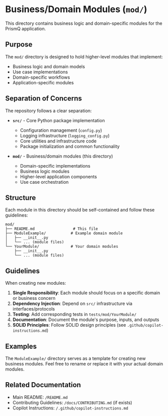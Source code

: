 # Business/Domain Modules (`mod/`)

This directory contains business logic and domain-specific modules for the PrismQ application.

## Purpose

The `mod/` directory is designed to hold higher-level modules that implement:
- Business logic and domain models
- Use case implementations
- Domain-specific workflows
- Application-specific modules

## Separation of Concerns

The repository follows a clear separation:

- **`src/`** - Core Python package implementation
  - Configuration management (`config.py`)
  - Logging infrastructure (`logging_config.py`)
  - Core utilities and infrastructure code
  - Package initialization and common functionality

- **`mod/`** - Business/domain modules (this directory)
  - Domain-specific implementations
  - Business logic modules
  - Higher-level application components
  - Use case orchestration

## Structure

Each module in this directory should be self-contained and follow these guidelines:

```
mod/
├── README.md                 # This file
├── ModuleExample/           # Example domain module
│   ├── __init__.py
│   └── ... (module files)
└── YourModule/              # Your domain modules
    ├── __init__.py
    └── ... (module files)
```

## Guidelines

When creating new modules:

1. **Single Responsibility**: Each module should focus on a specific domain or business concern
2. **Dependency Injection**: Depend on `src/` infrastructure via interfaces/protocols
3. **Testing**: Add corresponding tests in `tests/mod/YourModule/`
4. **Documentation**: Document the module's purpose, inputs, and outputs
5. **SOLID Principles**: Follow SOLID design principles (see `.github/copilot-instructions.md`)

## Examples

The `ModuleExample/` directory serves as a template for creating new business modules. Feel free to rename or replace it with your actual domain modules.

## Related Documentation

- Main README: `/README.md`
- Contributing Guidelines: `/docs/CONTRIBUTING.md` (if exists)
- Copilot Instructions: `/.github/copilot-instructions.md`
